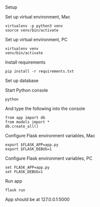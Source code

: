 Setup

Set up virtual environment, Mac

```
virtualenv -p python3 venv
source venv/bin/activate
```

Set up virtual environment, PC

```
virtualenv venv
venv/bin/activate
```

Install requirements

```
pip install -r requirements.txt
```

Set up database

Start Python console

```
python
```

And type the following into the console

```
from app import db
from models import *
db.create_all()
```

Configure Flask environment variables, Mac

```
export $FLASK_APP=app.py
export $FLASK_DEBUG=1
```

Configure Flask environment variables, PC

```
set FLASK_APP=app.py
set FLASK_DEBUG=1
```

Run app

```
flask run
```

App should be at 127.0.0.1:5000
